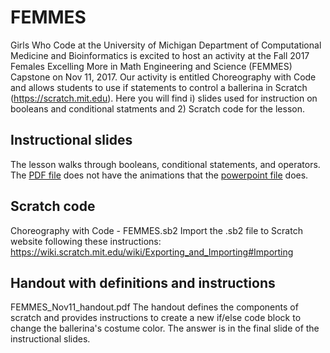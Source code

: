 # FEMMES

Girls Who Code at the University of Michigan Department of Computational Medicine and Bioinformatics is excited to host an activity at the Fall 2017 Females Excelling More in Math Engineering and Science (FEMMES) Capstone on Nov 11, 2017. Our activity is entitled Choreography with Code and allows students to use if statements to control a ballerina in Scratch (https://scratch.mit.edu). Here you will find i) slides used for instruction on booleans and conditional statments and 2) Scratch code for the lesson. 

## Instructional slides 
The lesson walks through booleans, conditional statements, and operators. The [PDF file](./Choreography_with_Code_FEMMES_Nov_11_2017.pdf) does not have the animations that the [powerpoint file](./Choreography_with_Code_FEMMES_Nov_11_2017.pptx) does.

## Scratch code
Choreography with Code - FEMMES.sb2
Import the .sb2 file to Scratch website following these instructions: https://wiki.scratch.mit.edu/wiki/Exporting_and_Importing#Importing

## Handout with definitions and instructions
FEMMES_Nov11_handout.pdf
The handout defines the components of scratch and provides instructions to create a new if/else code block to change the ballerina's costume color. The answer is in the final slide of the instructional slides.
